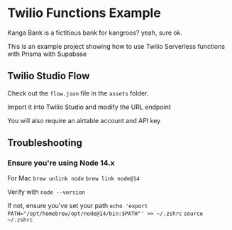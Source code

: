 # Twilio Functions Example

Kanga Bank is a fictitious bank for kangroos? yeah, sure ok.

This is an example project showing how to use Twilio Serverless functions with Prisma with Supabase

## Twilio Studio Flow

Check out the `flow.json` file in the `assets` folder.

Import it into Twilio Studio and modify the URL endpoint

You will also require an airtable account and API key

## Troubleshooting

### Ensure you're using Node 14.x

For Mac
`brew unlink node`
`brew link node@14`

Verify with
`node --version`

If not, ensure you've set your path
`echo 'export PATH="/opt/homebrew/opt/node@14/bin:$PATH"' >> ~/.zshrc`
`source ~/.zshrc`
